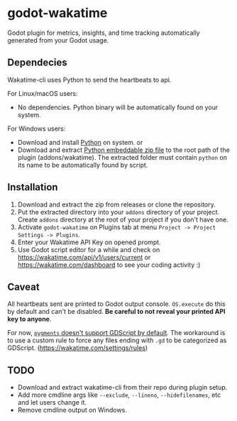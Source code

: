 # godot-wakatime

Godot plugin for metrics, insights, and time tracking automatically generated from your Godot usage.


## Dependecies


Wakatime-cli uses Python to send the heartbeats to api.

For Linux/macOS users:
  - No dependencies. Python binary will be automatically found on your system.

For Windows users:
  - Download and install [Python] on system.
  or
  - Download and extract [Python embeddable zip file] to the root path of the plugin (addons/wakatime). The extracted folder must contain `python` on its name to be automatically found by script.


## Installation


1. Download and extract the zip from releases or clone the repository.
2. Put the extracted directory into your `addons` directory of your project. Create `addons` directory at the root of your project if you don't have one.
3. Activate `godot-wakatime` on Plugins tab at menu `Project -> Project Settings -> Plugins`.
4. Enter your Wakatime API Key on opened prompt.
5. Use Godot script editor for a while and check on https://wakatime.com/api/v1/users/current or https://wakatime.com/dashboard to see your coding activity :)



## Caveat


All heartbeats sent are printed to Godot output console. `OS.execute` do this by default and can't be disabled. **Be careful to not reveal your printed API key to anyone**.

For now, [`pygments` doesn't support GDScript by default](https://bitbucket.org/birkenfeld/pygments-main/issues/1429/add-lexer-for-gdscript-from-godot-game). The workaround is to use a custom rule to force any files ending with `.gd` to be categorized as GDScript. (https://wakatime.com/settings/rules)



## TODO

- Download and extract wakatime-cli from their repo during plugin setup.
- Add more cmdline args like `--exclude`, `--lineno`, `--hidefilenames`, etc and let users change it.
- Remove cmdline output on Windows.


[Python]: <https://www.python.org/ftp/python/3.6.4/python-3.6.4-amd64.exe>
[Python embeddable zip file]: <https://www.python.org/ftp/python/3.6.4/python-3.6.4-embed-amd64.zip>

